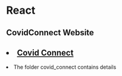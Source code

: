 # React

## CovidConnect Website
  <h2><li><a href="https://covid-connect-fjyhulpdy.vercel.app/" target="_blank"> Covid Connect</a></li></h2>
  
  <li>The folder covid_connect contains details</li>